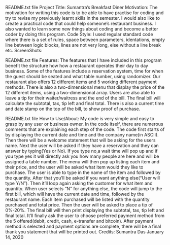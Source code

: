 README.txt file
 Project Title:
Sumantra’s Breakfast Diner
Motivation:
The motivation for writing this code is to be able to have practise for coding and try to revise my previously learnt skills in the semester. I would also like to create a practical code that could help someone’s restaurant business. I also wanted to learn some new things about coding and become a better coder by doing this program.
Code Style:
I used regular standard code where there is a set of rules, space between parameters, identations, empty line between logic blocks, lines are not very long, else without a line break etc.
ScreenShots:
     
 README.txt file
  Features:
The features that I have included in this program benefit the structure how how a restaurant operates their day to day business. Some of the features include a reservation system, time for when the guest should be seated and what table number, using randomizer. Our restaurant also offers 12 different items and 5 working different payment methods. There is also a two-dimensional menu that display the price of the 12 different items, using a two-dimensional array. Users are also able to leave a tip for their waiter/waitress and the end of the bill. The final bill will calculate the subtotal, tax, tip left and final total. There is also a current time and date stamp on the top of the bill, to show proof of purchase.
 
README.txt file
 How to Use/About:
My code is very simple and easy to grasp by any user or business owner. In the code itself, there are numerous comments that are explaining each step of the code. The code first starts of by displaying the current date and time and the company name(in ASCII). Then there will be a welcome statement that will be asking for the users name. Next the user will be asked if they have a reservation and they can answer by typing(Yes or No). If you type no,a wait time will pop up and if you type yes it will directly ask you how many people are here and will be assigned a table number.
The menu will then pop up listing each item and their price, and the user will be asked what item would they like to purchase. The user is able to type in the name of the item and followed by the quantity. After that you’ll be asked if you want anything else(“User will type Y/N”). Then it’ll loop again asking the customer for what item and quantity.
When user selects “N” for anything else, the code will jump to the first bill, which will have the current date and time, followed by the restaurant name. Each item purchased will be listed with the quantity purchased and total price. Then the user will be asked to place a tip of 0%-20%. The final bill will then print displaying the subtotal, tax, tip left and final total. It’ll finally ask the user to choose preferred payment method from the 5 offered(debit, credit, cash, e-transfer and bitcoin). After payment method is selected and payment options are complete, there will be a final thank you statement that will be printed out.
Credits:
Sumantra Das January 14, 2020
